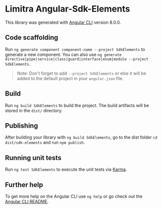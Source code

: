 # Limitra Angular-Sdk-Elements

This library was generated with [Angular CLI](https://github.com/angular/angular-cli) version 8.0.0.

## Code scaffolding

Run `ng generate component component-name --project SdkElements` to generate a new component. You can also use `ng generate directive|pipe|service|class|guard|interface|enum|module --project SdkElements`.
> Note: Don't forget to add `--project SdkElements` or else it will be added to the default project in your `angular.json` file. 

## Build

Run `ng build SdkElements` to build the project. The build artifacts will be stored in the `dist/` directory.

## Publishing

After building your library with `ng build SdkElements`, go to the dist folder `cd dist/sdk-elements` and run `npm publish`.

## Running unit tests

Run `ng test SdkElements` to execute the unit tests via [Karma](https://karma-runner.github.io).

## Further help

To get more help on the Angular CLI use `ng help` or go check out the [Angular CLI README](https://github.com/angular/angular-cli/blob/master/README.md).

